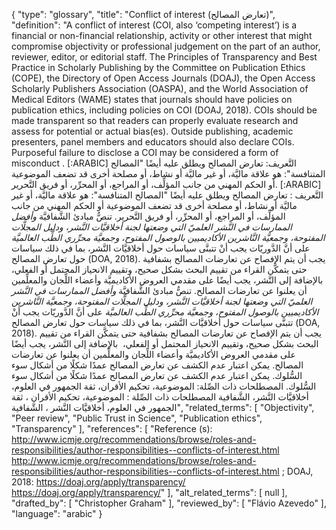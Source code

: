 {
    "type": "glossary",
    "title": "Conflict of interest (تعارض المصالح)",
    "definition": "A conflict of interest (COI, also ‘competing interest’) is a financial or non-financial relationship, activity or other interest that might compromise objectivity or professional judgement on the part of an author, reviewer, editor, or editorial staff. The Principles of Transparency and Best Practice in Scholarly Publishing by the Committee on Publication Ethics (COPE), the Directory of Open Access Journals (DOAJ), the Open Access Scholarly Publishers Association (OASPA), and the World Association of Medical Editors (WAME) states that journals should have policies on publication ethics, including policies on COI (DOAJ, 2018). COIs should be made transparent so that readers can properly evaluate research and assess for potential or actual bias(es). Outside publishing, academic presenters, panel members and educators should also declare COIs. Purposeful failure to disclose a COI may be considered a form of misconduct . [:ARABIC] التَّعريف: تعارض المصالح ويطلق عليه أيضًا \"المصالح المتنافسة\": هو علاقة ماليَّة، أو غير ماليَّة أو نشاط، أو مصلحة أخرى قد تضعف الموضوعية أو الحكم المهني من جانب المؤلِّف، أو المراجع، أو المحرِّر، أو فريق التَّحرير. [:ARABIC] التَّعريف : تعارض المصالح ويطلق عليه أيضًا \"المصالح المتنافسة\": هو علاقة ماليَّة، أو غير ماليَّة أو نشاط، أو مصلحة أخرى قد تضعف الموضوعية أو الحكم المهني من جانب المؤلِّف، أو المراجع، أو المحرِّر، أو فريق التَّحرير. تنصُّ مبادئ الشَّفافيَّة _وأفضل الممارسات في النَّشر العلميّ التي وضعتها لجنة أخلاقيَّات النَّشر، ودليل المجلَّات المفتوحة، وجمعيَّة النَّاشرين الأكاديميين بالوصول المفتوح، وجمعيَّة محرِّري الطِّب العالميَّة_ على أنَّ الدَّوريّات يجب أنْ تتبنَّى سياسات حول أخلاقيَّات النَّشر، بما في ذلك سياسات حول تعارض المصالح (DOA, 2018). يجب أن يتم الإفصاح عن تعارضات المصالح بشفافية حتى يتمكَّن القراء من تقييم البحث بشكل صحيح، وتقييم الانحياز المحتمل أو الفعلي،  بالإضافة إلى النَّشر، يجب أيضًا على مقدمي العروض الأكاديميَّة وأعضاء اللِّجان والمعلِّمين أن يعلنوا عن تعارضات المصالح. تنصُّ مبادئ الشَّفافيَّة _وأفضل الممارسات في النَّشر العلميّ التي وضعتها لجنة أخلاقيَّات النَّشر، ودليل المجلَّات المفتوحة، وجمعيَّة النَّاشرين الأكاديميين بالوصول المفتوح، وجمعيَّة محرِّري الطِّب العالميَّة_ على أنَّ الدَّوريّات يجب أنْ تتبنَّى سياسات حول أخلاقيَّات النَّشر، بما في ذلك سياسات حول تعارض المصالح (DOA, 2018). يجب أن يتم الإفصاح عن تعارضات المصالح بشفافية حتى يتمكَّن القراء من تقييم البحث بشكل صحيح، وتقييم الانحياز المحتمل أو الفعلي،  بالإضافة إلى النَّشر، يجب أيضًا على مقدمي العروض الأكاديميَّة وأعضاء اللِّجان والمعلِّمين أن يعلنوا عن تعارضات المصالح. يمكن اعتبار عدم الكشف عن تعارض المصالح عمدًا شكلًا من أشكال سوء السُّلوك. يمكن اعتبار عدم الكشف عن تعارض المصالح عمدًا شكلًا من أشكال سوء السُّلوك. المصطلحات ذات الصِّلة: الموضوعية، تحكيم الأقران، ثقة الجمهور في العلوم، أخلاقيَّات النَّشر، الشَّفافية المصطلحات ذات الصِّلة : الموضوعية، تحكيم الأقران ، ثقة الجمهور في العلوم، أخلاقيَّات النَّشر ، الشَّفافية",
    "related_terms": [
        "Objectivity",
        "Peer review",
        "Public Trust in Science",
        "Publication ethics",
        "Transparency"
    ],
    "references": [
        "Reference (s): http://www.icmje.org/recommendations/browse/roles-and-responsibilities/author-responsibilities--conflicts-of-interest.html http://www.icmje.org/recommendations/browse/roles-and-responsibilities/author-responsibilities--conflicts-of-interest.html ; DOAJ, 2018: https://doaj.org/apply/transparency/ https://doaj.org/apply/transparency/"
    ],
    "alt_related_terms": [
        null
    ],
    "drafted_by": [
        "Christopher Graham"
    ],
    "reviewed_by": [
        "Flávio Azevedo"
    ],
    "language": "arabic"
}